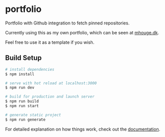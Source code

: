 # portfolio

Portfolio with Github integration to fetch pinned repositories.

Currently using this as my own portfolio, which can be seen at [mhouge.dk](https://mhouge.dk).

Feel free to use it as a template if you wish.

## Build Setup

```bash
# install dependencies
$ npm install

# serve with hot reload at localhost:3000
$ npm run dev

# build for production and launch server
$ npm run build
$ npm run start

# generate static project
$ npm run generate
```

For detailed explanation on how things work, check out the [documentation](https://nuxtjs.org).
